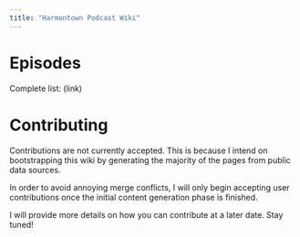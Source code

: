 ```yaml
---
title: "Harmontown Podcast Wiki"
---
```


# Episodes
Complete list: (link)

<!-- ## By Year
* 2012
* 2013
* 2014
* 2015
* 2016
* 2017
* 2018
* 2019
* 2020
* 2021 -->

<!-- ## By Comptroller
* Jeff B. Davis
* Brandon Johnson
* Spencer Crittenden
* A ( guests in order of count)
* B
* C -->

<!-- ## By Location
* Pre-Harmoncountry
* Harmoncountry
* Meltdown
* Starburns Castle
* Starburns Studio
* Dynasty Typewriter -->

<!-- ## By People
* Erin McGathy
* Kumail Nanjiani -->


<!-- # People
## Core
* Dan Harmon
* Jeff B. Davis
* Spencer Crittenden
* Erin McGathy
* Brandon Johnson

## Recurring Guests
## Guests
## Staff -->

<!-- # Bits -->

<!-- # Locations -->

# Contributing

Contributions are not currently accepted.  This is because I intend on bootstrapping this wiki by generating the majority of the pages from public data sources.

In order to avoid annoying merge conflicts, I will only begin accepting user contributions once the initial content generation phase is finished.

I will provide more details on how you can contribute at a later date.  Stay tuned!